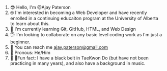 1.  😎  Hello, I'm @Ajay Paterson
2.  🤓  I'm interested in becoming a Web Developer and have recently enrolled in a continuing educaiton program at the University of Alberta to learn about this.
3.  🔰  I'm currently learning Git, GitHub, HTML, and Web Design
4.  🖐️  I'm looking to collaborate on any basic level coding work as I'm just a beginner.
5.  📧  You can reach me ajay.paterson@gmail.com
6.  👦  Pronous: He/Him
7.  👀 🎵Fun fact: I have a black belt in TaeKwon Do (but have not been practicing in many years), and also have a background in music.

